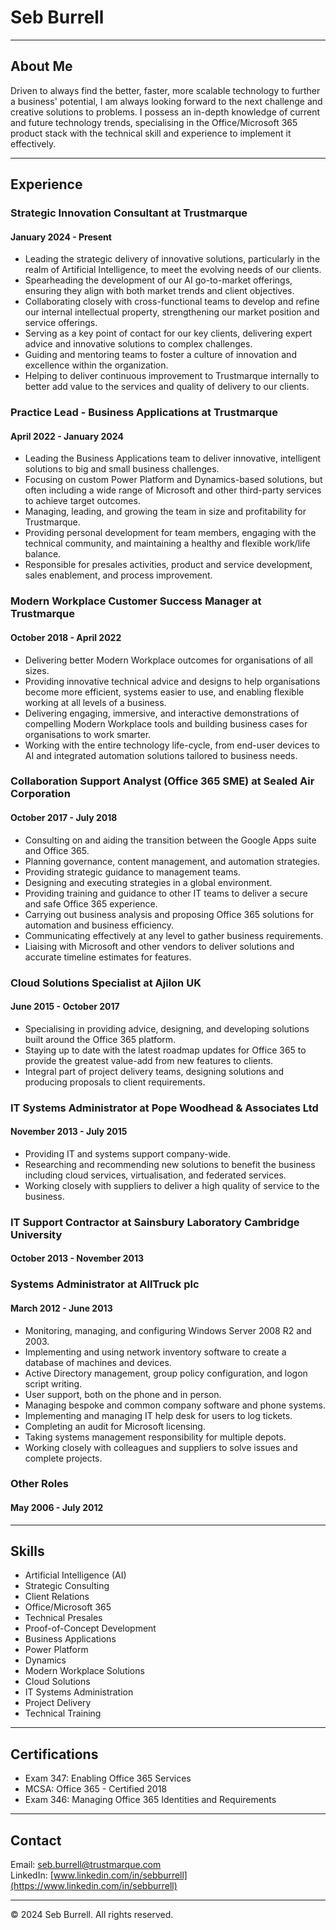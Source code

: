 # Seb Burrell

---

## About Me

Driven to always find the better, faster, more scalable technology to further a business' potential, I am always looking forward to the next challenge and creative solutions to problems. I possess an in-depth knowledge of current and future technology trends, specialising in the Office/Microsoft 365 product stack with the technical skill and experience to implement it effectively.

---

## Experience

### Strategic Innovation Consultant at Trustmarque

#### January 2024 - Present

- Leading the strategic delivery of innovative solutions, particularly in the realm of Artificial Intelligence, to meet the evolving needs of our clients.
- Spearheading the development of our AI go-to-market offerings, ensuring they align with both market trends and client objectives.
- Collaborating closely with cross-functional teams to develop and refine our internal intellectual property, strengthening our market position and service offerings.
- Serving as a key point of contact for our key clients, delivering expert advice and innovative solutions to complex challenges.
- Guiding and mentoring teams to foster a culture of innovation and excellence within the organization.
- Helping to deliver continuous improvement to Trustmarque internally to better add value to the services and quality of delivery to our clients.

### Practice Lead - Business Applications at Trustmarque

#### April 2022 - January 2024

- Leading the Business Applications team to deliver innovative, intelligent solutions to big and small business challenges.
- Focusing on custom Power Platform and Dynamics-based solutions, but often including a wide range of Microsoft and other third-party services to achieve target outcomes.
- Managing, leading, and growing the team in size and profitability for Trustmarque.
- Providing personal development for team members, engaging with the technical community, and maintaining a healthy and flexible work/life balance.
- Responsible for presales activities, product and service development, sales enablement, and process improvement.

### Modern Workplace Customer Success Manager at Trustmarque

#### October 2018 - April 2022

- Delivering better Modern Workplace outcomes for organisations of all sizes.
- Providing innovative technical advice and designs to help organisations become more efficient, systems easier to use, and enabling flexible working at all levels of a business.
- Delivering engaging, immersive, and interactive demonstrations of compelling Modern Workplace tools and building business cases for organisations to work smarter.
- Working with the entire technology life-cycle, from end-user devices to AI and integrated automation solutions tailored to business needs.

### Collaboration Support Analyst (Office 365 SME) at Sealed Air Corporation

#### October 2017 - July 2018

- Consulting on and aiding the transition between the Google Apps suite and Office 365.
- Planning governance, content management, and automation strategies.
- Providing strategic guidance to management teams.
- Designing and executing strategies in a global environment.
- Providing training and guidance to other IT teams to deliver a secure and safe Office 365 experience.
- Carrying out business analysis and proposing Office 365 solutions for automation and business efficiency.
- Communicating effectively at any level to gather business requirements.
- Liaising with Microsoft and other vendors to deliver solutions and accurate timeline estimates for features.

### Cloud Solutions Specialist at Ajilon UK

#### June 2015 - October 2017

- Specialising in providing advice, designing, and developing solutions built around the Office 365 platform.
- Staying up to date with the latest roadmap updates for Office 365 to provide the greatest value-add from new features to clients.
- Integral part of project delivery teams, designing solutions and producing proposals to client requirements.

### IT Systems Administrator at Pope Woodhead & Associates Ltd

#### November 2013 - July 2015

- Providing IT and systems support company-wide.
- Researching and recommending new solutions to benefit the business including cloud services, virtualisation, and federated services.
- Working closely with suppliers to deliver a high quality of service to the business.

### IT Support Contractor at Sainsbury Laboratory Cambridge University

#### October 2013 - November 2013

### Systems Administrator at AllTruck plc

#### March 2012 - June 2013

- Monitoring, managing, and configuring Windows Server 2008 R2 and 2003.
- Implementing and using network inventory software to create a database of machines and devices.
- Active Directory management, group policy configuration, and logon script writing.
- User support, both on the phone and in person.
- Managing bespoke and common company software and phone systems.
- Implementing and managing IT help desk for users to log tickets.
- Completing an audit for Microsoft licensing.
- Taking systems management responsibility for multiple depots.
- Working closely with colleagues and suppliers to solve issues and complete projects.

### Other Roles

#### May 2006 - July 2012

---

## Skills

- Artificial Intelligence (AI)
- Strategic Consulting
- Client Relations
- Office/Microsoft 365
- Technical Presales
- Proof-of-Concept Development
- Business Applications
- Power Platform
- Dynamics
- Modern Workplace Solutions
- Cloud Solutions
- IT Systems Administration
- Project Delivery
- Technical Training

---

## Certifications

- Exam 347: Enabling Office 365 Services
- MCSA: Office 365 - Certified 2018
- Exam 346: Managing Office 365 Identities and Requirements

---

## Contact

Email: [seb.burrell@trustmarque.com](mailto:seb.burrell@trustmarque.com)  
LinkedIn: [www.linkedin.com/in/sebburrell](https://www.linkedin.com/in/sebburrell)

---

&copy; 2024 Seb Burrell. All rights reserved.
